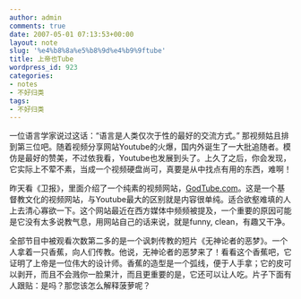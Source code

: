 ```yaml
---
author: admin
comments: true
date: 2007-05-01 07:13:53+00:00
layout: note
slug: '%e4%b8%8a%e5%b8%9d%e4%b9%9ftube'
title: 上帝也Tube
wordpress_id: 923
categories:
- notes
- 不好归类
tags:
- 不好归类
---
```


一位语言学家说过这话：“语言是人类仅次于性的最好的交流方式。” 那视频姑且排到第三位吧。随着视频分享网站Youtube的火爆，国内外诞生了一大批追随者。模仿是最好的赞美，不过依我看，Youtube也发展到头了。上久了之后，你会发现，它实际上不荤不素，当成一个视频硬盘尚可，真要是从中找点有用的东西，难啊！

昨天看《卫报》，里面介绍了一个纯素的视频网站，[GodTube.com](http://www.godtube.com/index.php)。这是一个基督教文化的视频网站，与Youtube最大的区别就是内容很单纯。适合欲壑难填的人上去清心寡欲一下。这个网站最近在西方媒体中频频被提及，一个重要的原因可能是它没有太多说教气息，用网站自己的话来说，就是funny, clean，有趣又干净。

全部节目中被观看次数第二多的是一个讽刺传教的短片《无神论者的恶梦》。一个人拿着一只香蕉，向人们传教。他说，无神论者的恶梦来了！看看这个香蕉吧，它证明了上帝是一位伟大的设计师。香蕉的造型是一个弧线，便于人手拿；它的皮可以剥开，而且不会溅你一脸果汁，而且更重要的是，它还可以让人吃。片子下面有人跟贴：是吗？那您该怎么解释菠萝呢？





